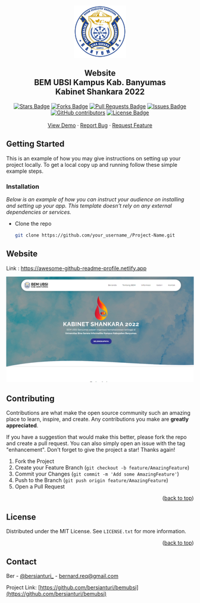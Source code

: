 <div align="center">
  <img src="assets/images/LOGO_BEM.png" width="140" align="center">
</div>
<h2 align="center">Website <br> BEM UBSI Kampus Kab. Banyumas <br> Kabinet Shankara 2022</h2>
<p align="center"><i></i></p>
<div align="center">
  <a href="https://github.com/bersianturi/bemubsi/stargazers"><img src="https://img.shields.io/github/stars/bersianturi/bemubsi" alt="Stars Badge"/></a>
<a href="https://github.com/bersianturi/bemubsi/network/members"><img src="https://img.shields.io/github/forks/bersianturi/bemubsi" alt="Forks Badge"/></a>
<a href="https://github.com/bersianturi/bemubsi/pulls"><img src="https://img.shields.io/github/issues-pr/bersianturi/bemubsi" alt="Pull Requests Badge"/></a>
<a href="https://github.com/bersianturi/bemubsi/issues"><img src="https://img.shields.io/github/issues/bersianturi/bemubsi" alt="Issues Badge"/></a>
<a href="https://github.com/bersianturi/bemubsi/graphs/contributors"><img alt="GitHub contributors" src="https://img.shields.io/github/contributors/bersianturi/bemubsi?color=2b9348"></a>
<a href="https://github.com/bersianturi/bemubsi/blob/master/LICENSE"><img src="https://img.shields.io/github/license/bersianturi/bemubsi?color=2b9348" alt="License Badge"/></a>
</div>
<br>
<div align="center">
  <a href="https://github.com/othneildrew/Best-README-Template">View Demo</a>
    ·
    <a href="https://github.com/othneildrew/Best-README-Template/issues">Report Bug</a>
    ·
    <a href="https://github.com/othneildrew/Best-README-Template/issues">Request Feature</a>
</div>

<!-- GETTING STARTED -->
## Getting Started

This is an example of how you may give instructions on setting up your project locally.
To get a local copy up and running follow these simple example steps.

### Installation

_Below is an example of how you can instruct your audience on installing and setting up your app. This template doesn't rely on any external dependencies or services._

* Clone the repo
  ```sh
  git clone https://github.com/your_username_/Project-Name.git
  ```

## Website

Link : https://awesome-github-readme-profile.netlify.app

<a href="https://bersianturi.github.io/bemubsi"><img src="preview.jpg" alt="Awesome README Templates" /></a>


<!-- CONTRIBUTING -->
## Contributing

Contributions are what make the open source community such an amazing place to learn, inspire, and create. Any contributions you make are **greatly appreciated**.

If you have a suggestion that would make this better, please fork the repo and create a pull request. You can also simply open an issue with the tag "enhancement".
Don't forget to give the project a star! Thanks again!

1. Fork the Project
2. Create your Feature Branch (`git checkout -b feature/AmazingFeature`)
3. Commit your Changes (`git commit -m 'Add some AmazingFeature'`)
4. Push to the Branch (`git push origin feature/AmazingFeature`)
5. Open a Pull Request

<p align="right">(<a href="#readme-top">back to top</a>)</p>



<!-- LICENSE -->
## License

Distributed under the MIT License. See `LICENSE.txt` for more information.

<p align="right">(<a href="#readme-top">back to top</a>)</p>



<!-- CONTACT -->
## Contact

Ber - [@bersianturi_](https://instragr.am/bersianturi_) - bernard.req@gmail.com

Project Link: [https://github.com/bersianturi/bemubsi](https://github.com/bersianturi/bemubsi)
